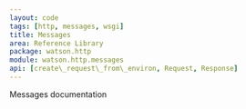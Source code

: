 ```yaml
---
layout: code
tags: [http, messages, wsgi]
title: Messages
area: Reference Library
package: watson.http
module: watson.http.messages
api: [create\_request\_from\_environ, Request, Response]
---
```


Messages documentation
